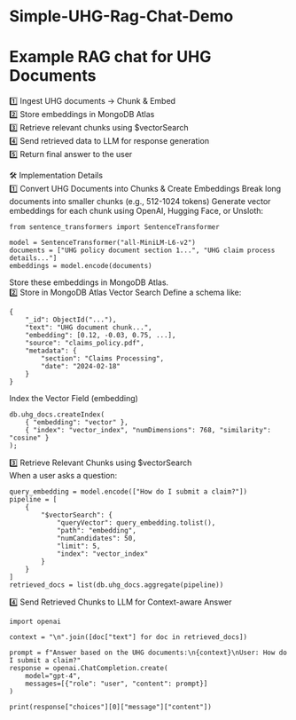 # Simple-UHG-Rag-Chat-Demo
# Example RAG chat for UHG Documents 

1️⃣ Ingest UHG documents → Chunk & Embed <br>
2️⃣ Store embeddings in MongoDB Atlas <br>
3️⃣ Retrieve relevant chunks using $vectorSearch <br>
4️⃣ Send retrieved data to LLM for response generation <br>
5️⃣ Return final answer to the user <br>

🛠️ Implementation Details <br>
1️⃣ Convert UHG Documents into Chunks & Create Embeddings
Break long documents into smaller chunks (e.g., 512-1024 tokens)
Generate vector embeddings for each chunk using OpenAI, Hugging Face, or Unsloth:
```
from sentence_transformers import SentenceTransformer

model = SentenceTransformer("all-MiniLM-L6-v2")
documents = ["UHG policy document section 1...", "UHG claim process details..."]
embeddings = model.encode(documents)
```

Store these embeddings in MongoDB Atlas. <br>
2️⃣ Store in MongoDB Atlas Vector Search
Define a schema like: 
```
{
    "_id": ObjectId("..."),
    "text": "UHG document chunk...",
    "embedding": [0.12, -0.03, 0.75, ...],
    "source": "claims_policy.pdf",
    "metadata": {
        "section": "Claims Processing",
        "date": "2024-02-18"
    }
}
```
Index the Vector Field (embedding)
```
db.uhg_docs.createIndex(
    { "embedding": "vector" },
    { "index": "vector_index", "numDimensions": 768, "similarity": "cosine" }
);
```
3️⃣ Retrieve Relevant Chunks using $vectorSearch <br>
When a user asks a question: <br>
```
query_embedding = model.encode(["How do I submit a claim?"])
pipeline = [
    {
        "$vectorSearch": {
            "queryVector": query_embedding.tolist(),
            "path": "embedding",
            "numCandidates": 50,
            "limit": 5,
            "index": "vector_index"
        }
    }
]
retrieved_docs = list(db.uhg_docs.aggregate(pipeline))
```
4️⃣ Send Retrieved Chunks to LLM for Context-aware Answer
```
import openai

context = "\n".join([doc["text"] for doc in retrieved_docs])

prompt = f"Answer based on the UHG documents:\n{context}\nUser: How do I submit a claim?"
response = openai.ChatCompletion.create(
    model="gpt-4",
    messages=[{"role": "user", "content": prompt}]
)

print(response["choices"][0]["message"]["content"])
```
